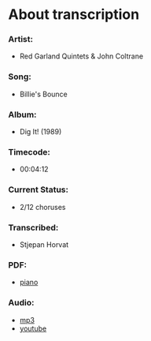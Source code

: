# About transcription
### Artist:
 - Red Garland Quintets & John Coltrane
### Song:
 - Billie's Bounce
### Album:
 - Dig It! (1989)
### Timecode:
 - 00:04:12
### Current Status:
 - 2/12 choruses
### Transcribed:
 - Stjepan Horvat
### PDF:
 - [piano](https://nbviewer.jupyter.org/github/schef/transcription_billies_bounce_red_garland_piano/blob/master/pdf/billies_bounce.pdf)
### Audio:
 - [mp3](https://nbviewer.jupyter.org/github/schef/transcription_billies_bounce_red_garland_piano/blob/master/mp3/billies_bounce.mp3)
 - [youtube](https://www.youtube.com/watch?v=7OUN9bftWbI&t=4m12s)
